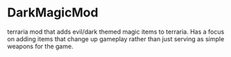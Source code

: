# DarkMagicMod
terraria mod that adds evil/dark themed magic items to terraria. Has a focus on adding items that change up gameplay rather than just serving as simple weapons for the game.
